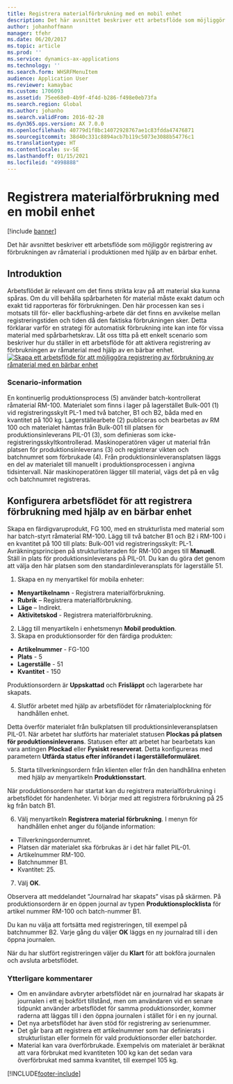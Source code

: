 ```yaml
---
title: Registrera materialförbrukning med en mobil enhet
description: Det här avsnittet beskriver ett arbetsflöde som möjliggör registrering av förbrukningen av råmaterial i produktionen med hjälp av en bärbar enhet.
author: johanhoffmann
manager: tfehr
ms.date: 06/20/2017
ms.topic: article
ms.prod: ''
ms.service: dynamics-ax-applications
ms.technology: ''
ms.search.form: WHSRFMenuItem
audience: Application User
ms.reviewer: kamaybac
ms.custom: 1706093
ms.assetid: 75ee68e0-4b9f-4f4d-b286-f498e0eb73fa
ms.search.region: Global
ms.author: johanho
ms.search.validFrom: 2016-02-28
ms.dyn365.ops.version: AX 7.0.0
ms.openlocfilehash: 40779d1f8bc14072928767ae1c83fdda47476871
ms.sourcegitcommit: 38d40c331c8894acb7b119c5073e3088b54776c1
ms.translationtype: HT
ms.contentlocale: sv-SE
ms.lasthandoff: 01/15/2021
ms.locfileid: "4998888"
---
```

# <a name="register-material-consumption-using-a-mobile-device"></a>Registrera materialförbrukning med en mobil enhet

[!include [banner](../includes/banner.md)]

Det här avsnittet beskriver ett arbetsflöde som möjliggör registrering av förbrukningen av råmaterial i produktionen med hjälp av en bärbar enhet.

<a name="introduction"></a>Introduktion
------------

Arbetsflödet är relevant om det finns strikta krav på att material ska kunna spåras. Om du vill behålla spårbarheten för material måste exakt datum och exakt tid rapporteras för förbrukningen. Den här processen kan ses i motsats till för- eller backflushing-arbete där det finns en avvikelse mellan registreringstiden och tiden då den faktiska förbrukningen sker. Detta förklarar varför en strategi för automatisk förbrukning inte kan inte för vissa material med spårbarhetskrav. Låt oss titta på ett enkelt scenario som beskriver hur du ställer in ett arbetsflöde för att aktivera registrering av förbrukningen av råmaterial med hjälp av en bärbar enhet. [![Skapa ett arbetsflöde för att möjliggöra registrering av förbrukning av råmaterial med en bärbar enhet](./media/scenario3.png)](./media/scenario3.png)

### <a name="scenario-details"></a>Scenario-information

En kontinuerlig produktionsprocess (5) använder batch-kontrollerat råmaterial RM-100. Materialet som finns i lager på lagerstället Bulk-001 (1) vid registreringsskylt PL-1 med två batcher, B1 och B2, båda med en kvantitet på 100 kg. Lagerställearbete (2) publiceras och bearbetas av RM 100 och materialet hämtas från Bulk-001 till platsen för produktionsinleverans PIL-01 (3), som definieras som icke-registreringsskyltkontrollerad. Maskinoperatören väger ut material från platsen för produktionsinleverans (3) och registrerar vikten och batchnumret som förbrukade (4). Från produktionsinleveransplatsen läggs en del av materialet till manuellt i produktionsprocessen i angivna tidsintervall. När maskinoperatören lägger till material, vägs det på en våg och batchnumret registreras.

## <a name="set-up-the-workflow-to-register-consumption-using-a-handheld-device"></a>Konfigurera arbetsflödet för att registrera förbrukning med hjälp av en bärbar enhet
Skapa en färdigvaruprodukt, FG 100, med en strukturlista med material som har batch-styrt råmaterial RM-100. Lägg till två batcher B1 och B2 i RM-100 i en kvantitet på 100 till plats: Bulk-001 vid registreringsskylt: PL-1. Avräkningsprincipen på strukturlisteraden för RM-100 anges till **Manuell**. Ställ in plats för produktionsinleverans på PIL-01. Du kan du göra det genom att välja den här platsen som den standardinleveransplats för lagerställe 51.

1.  Skapa en ny menyartikel för mobila enheter: 

-    **Menyartikelnamn** - Registrera materialförbrukning. 
-    **Rubrik** – Registrera materialförbrukning. 
-    **Läge** – Indirekt. 
-    **Aktivitetskod** - Registrera materialförbrukning.

2.  Lägg till menyartikeln i enhetsmenyn **Mobil produktion**.
3.  Skapa en produktionsorder för den färdiga produkten: 

-    **Artikelnummer** - FG-100 
-    **Plats** - 5 
-    **Lagerställe** - 51 
-    **Kvantitet** - 150

Produktionsordern är **Uppskattad** och **Frisläppt** och lagerarbete har skapats.

4.  Slutför arbetet med hjälp av arbetsflödet för råmaterialplockning för handhållen enhet.

Detta överför materialet från bulkplatsen till produktionsinleveransplatsen PIL-01. När arbetet har slutförts har materialet statusen **Plockas på platsen för produktionsinleverans**. Statusen efter att arbetet har bearbetats kan vara antingen **Plockad** eller **Fysiskt reserverat**. Detta konfigureras med parametern **Utfärda status efter införandet i lagerställeformuläret**.

5.  Starta tillverkningsordern från klienten eller från den handhållna enheten med hjälp av menyartikeln **Produktionsstart**.

När produktionsordern har startat kan du registrera materialförbrukning i arbetsflödet för handenheter. Vi börjar med att registrera förbrukning på 25 kg från batch B1.

6.  Välj menyartikeln **Registrera material** **förbrukning**. I menyn för handhållen enhet anger du följande information: 

-    Tillverkningsordernumret. 
-    Platsen där materialet ska förbrukas är i det här fallet PIL-01. 
-    Artikelnummer RM-100. 
-    Batchnummer B1. 
-    Kvantitet: 25.

7.  Välj **OK**.

Observera att meddelandet ”Journalrad har skapats” visas på skärmen. På produktionsordern är en öppen journal av typen **Produktionsplocklista** för artikel nummer RM-100 och batch-nummer B1. 

Du kan nu välja att fortsätta med registreringen, till exempel på batchnummer B2. Varje gång du väljer **OK** läggs en ny journalrad till i den öppna journalen. 

När du har slutfört registreringen väljer du **Klart** för att bokföra journalen och avsluta arbetsflödet.

### <a name="additional-comments"></a>Ytterligare kommentarer 

-   Om en användare avbryter arbetsflödet när en journalrad har skapats är journalen i ett ej bokfört tillstånd, men om användaren vid en senare tidpunkt använder arbetsflödet för samma produktionsorder, kommer raderna att läggas till i den öppna journalen i stället för i en ny journal.
-   Det nya arbetsflödet har även stöd för registrering av serienummer.
-   Det går bara att registrera ett artikelnummer som har definierats i strukturlistan eller formeln för vald produktionsorder eller batchorder.
-   Material kan vara överförbrukade. Exempelvis om materialet är beräknat att vara förbrukat med kvantiteten 100 kg kan det sedan vara överförbrukat med samma kvantitet, till exempel 105 kg.




[!INCLUDE[footer-include](../../includes/footer-banner.md)]